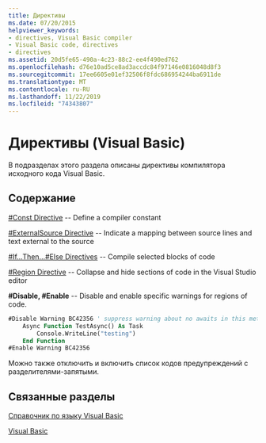 ```yaml
---
title: Директивы
ms.date: 07/20/2015
helpviewer_keywords:
- directives, Visual Basic compiler
- Visual Basic code, directives
- directives
ms.assetid: 20d5fe65-490a-4c23-88c2-ee4f490ed762
ms.openlocfilehash: d76e10ad5ce8ad3accdc84f97146e0816048d8f3
ms.sourcegitcommit: 17ee6605e01ef32506f8fdc686954244ba6911de
ms.translationtype: MT
ms.contentlocale: ru-RU
ms.lasthandoff: 11/22/2019
ms.locfileid: "74343807"
---
```

# <a name="directives-visual-basic"></a>Директивы (Visual Basic)

В подразделах этого раздела описаны директивы компилятора исходного кода Visual Basic.  
  
## <a name="in-this-section"></a>Содержание  

 [#Const Directive](../../../visual-basic/language-reference/directives/const-directive.md) -- Define a compiler constant  
  
 [#ExternalSource Directive](../../../visual-basic/language-reference/directives/externalsource-directive.md) -- Indicate a mapping between source lines and text external to the source  
  
 [#If...Then...#Else Directives](../../../visual-basic/language-reference/directives/if-then-else-directives.md) -- Compile selected blocks of code  
  
 [#Region Directive](../../../visual-basic/language-reference/directives/region-directive.md) -- Collapse and hide sections of code in the Visual Studio editor  
  
 **#Disable, #Enable** -- Disable and enable specific warnings for regions of code.  
  
```vb  
#Disable Warning BC42356 ' suppress warning about no awaits in this method  
    Async Function TestAsync() As Task  
        Console.WriteLine("testing")  
    End Function  
#Enable Warning BC42356  
```  
  
 Можно также отключить и включить список кодов предупреждений с разделителями-запятыми.  
  
## <a name="related-sections"></a>Связанные разделы  

 [Справочник по языку Visual Basic](../../../visual-basic/language-reference/index.md)  
  
 [Visual Basic](../../../visual-basic/index.md)
